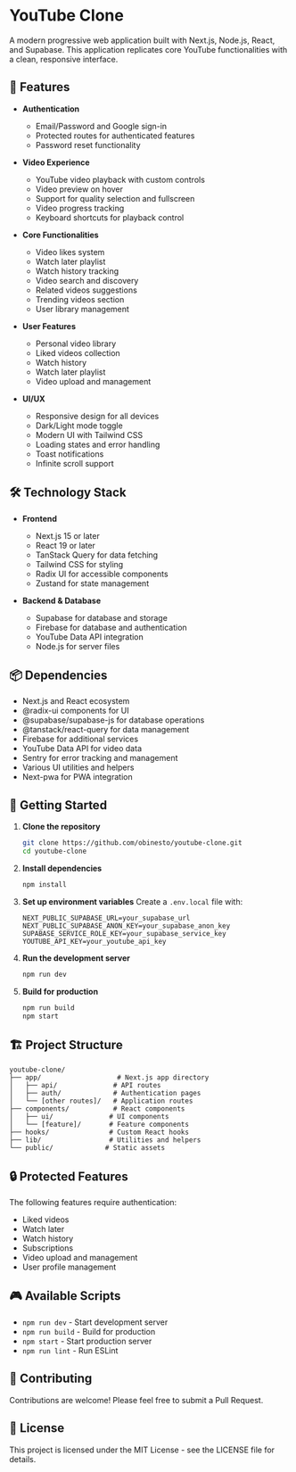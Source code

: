 # YouTube Clone

A modern progressive web application built with Next.js, Node.js, React, and Supabase. This application replicates core YouTube functionalities with a clean, responsive interface.

## 🚀 Features

- **Authentication**
  - Email/Password and Google sign-in
  - Protected routes for authenticated features
  - Password reset functionality

- **Video Experience**
  - YouTube video playback with custom controls
  - Video preview on hover
  - Support for quality selection and fullscreen
  - Video progress tracking
  - Keyboard shortcuts for playback control

- **Core Functionalities**
  - Video likes system
  - Watch later playlist
  - Watch history tracking
  - Video search and discovery
  - Related videos suggestions
  - Trending videos section
  - User library management

- **User Features**
  - Personal video library
  - Liked videos collection
  - Watch history
  - Watch later playlist
  - Video upload and management

- **UI/UX**
  - Responsive design for all devices
  - Dark/Light mode toggle
  - Modern UI with Tailwind CSS
  - Loading states and error handling
  - Toast notifications
  - Infinite scroll support

## 🛠️ Technology Stack

- **Frontend**
  - Next.js 15 or later
  - React 19 or later
  - TanStack Query for data fetching
  - Tailwind CSS for styling
  - Radix UI for accessible components
  - Zustand for state management

- **Backend & Database**
  - Supabase for database and storage
  - Firebase for database and authentication
  - YouTube Data API integration
  - Node.js for server files 

## 📦 Dependencies

- Next.js and React ecosystem
- @radix-ui components for UI
- @supabase/supabase-js for database operations
- @tanstack/react-query for data management
- Firebase for additional services
- YouTube Data API for video data
- Sentry for error tracking and management
- Various UI utilities and helpers
- Next-pwa for PWA integration

## 🚀 Getting Started

1. **Clone the repository**
   ```bash
   git clone https://github.com/obinesto/youtube-clone.git
   cd youtube-clone
   ```

2. **Install dependencies**
   ```bash
   npm install
   ```

3. **Set up environment variables**
   Create a `.env.local` file with:
   ```
   NEXT_PUBLIC_SUPABASE_URL=your_supabase_url
   NEXT_PUBLIC_SUPABASE_ANON_KEY=your_supabase_anon_key
   SUPABASE_SERVICE_ROLE_KEY=your_supabase_service_key
   YOUTUBE_API_KEY=your_youtube_api_key
   ```

4. **Run the development server**
   ```bash
   npm run dev
   ```

5. **Build for production**
   ```bash
   npm run build
   npm start
   ```

## 🏗️ Project Structure

```
youtube-clone/
├── app/                   # Next.js app directory
│   ├── api/              # API routes
│   ├── auth/             # Authentication pages
│   └── [other routes]/   # Application routes
├── components/           # React components
│   ├── ui/              # UI components
│   └── [feature]/       # Feature components
├── hooks/               # Custom React hooks
├── lib/                 # Utilities and helpers
└── public/             # Static assets
```

## 🔒 Protected Features

The following features require authentication:
- Liked videos
- Watch later
- Watch history
- Subscriptions
- Video upload and management
- User profile management

## 🎮 Available Scripts

- `npm run dev` - Start development server
- `npm run build` - Build for production
- `npm start` - Start production server
- `npm run lint` - Run ESLint

## 🤝 Contributing

Contributions are welcome! Please feel free to submit a Pull Request.

## 📄 License

This project is licensed under the MIT License - see the LICENSE file for details.
